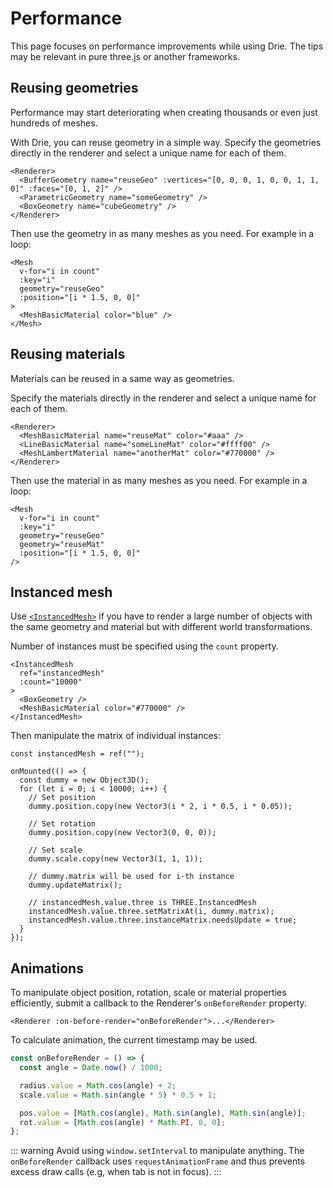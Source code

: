 # Performance

This page focuses on performance improvements while using Drie. The tips may be relevant in pure three.js or another frameworks.

## Reusing geometries

Performance may start deteriorating when creating thousands or even just hundreds of meshes.

With Drie, you can reuse geometry in a simple way. Specify the geometries directly in the renderer and select a unique name for each of them.

```vue-html{2}
<Renderer>
  <BufferGeometry name="reuseGeo" :vertices="[0, 0, 0, 1, 0, 0, 1, 1, 0]" :faces="[0, 1, 2]" />
  <ParametricGeometry name="someGeometry" />
  <BoxGeometry name="cubeGeometry" />
</Renderer>
```

Then use the geometry in as many meshes as you need. For example in a loop:

```vue-html{4}
<Mesh
  v-for="i in count"
  :key="i"
  geometry="reuseGeo"
  :position="[i * 1.5, 0, 0]"
>
  <MeshBasicMaterial color="blue" />
</Mesh>
```

## Reusing materials

Materials can be reused in a same way as geometries.

Specify the materials directly in the renderer and select a unique name for each of them.

```vue-html{2}
<Renderer>
  <MeshBasicMaterial name="reuseMat" color="#aaa" />
  <LineBasicMaterial name="someLineMat" color="#ffff00" />
  <MeshLambertMaterial name="anotherMat" color="#770000" />
</Renderer>
```

Then use the material in as many meshes as you need. For example in a loop:

```vue-html{5}
<Mesh
  v-for="i in count"
  :key="i"
  geometry="reuseGeo"
  geometry="reuseMat"
  :position="[i * 1.5, 0, 0]"
/>
```

## Instanced mesh

Use [`<InstancedMesh>`](/components/Objects/InstancedMesh) if you have to render a large number of objects with the same geometry and material but with different world transformations.

Number of instances must be specified using the `count` property.

```vue-html
<InstancedMesh
  ref="instancedMesh"
  :count="10000"
>
  <BoxGeometry />
  <MeshBasicMaterial color="#770000" />
</InstancedMesh>
```

Then manipulate the matrix of individual instances:

```ts{7,10,13}
const instancedMesh = ref("");

onMounted(() => {
  const dummy = new Object3D();
  for (let i = 0; i < 10000; i++) {
    // Set position
    dummy.position.copy(new Vector3(i * 2, i * 0.5, i * 0.05));

    // Set rotation
    dummy.position.copy(new Vector3(0, 0, 0));

    // Set scale
    dummy.scale.copy(new Vector3(1, 1, 1));

    // dummy.matrix will be used for i-th instance
    dummy.updateMatrix();

    // instancedMesh.value.three is THREE.InstancedMesh
    instancedMesh.value.three.setMatrixAt(i, dummy.matrix);
    instancedMesh.value.three.instanceMatrix.needsUpdate = true;
  }
});
```

## Animations

To manipulate object position, rotation, scale or material properties efficiently, submit a callback to the Renderer's `onBeforeRender` property.

```vue-html
<Renderer :on-before-render="onBeforeRender">...</Renderer>
```

To calculate animation, the current timestamp may be used.

```ts
const onBeforeRender = () => {
  const angle = Date.now() / 1000;

  radius.value = Math.cos(angle) + 2;
  scale.value = Math.sin(angle * 5) * 0.5 + 1;

  pos.value = [Math.cos(angle), Math.sin(angle), Math.sin(angle)];
  rot.value = [Math.cos(angle) * Math.PI, 0, 0];
};
```

::: warning
Avoid using `window.setInterval` to manipulate anything. The `onBeforeRender` callback uses `requestAnimationFrame` and thus prevents excess draw calls (e.g, when tab is not in focus).
:::
